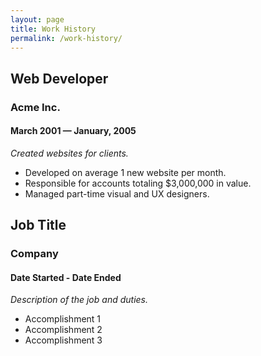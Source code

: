 ```yaml
---
layout: page
title: Work History
permalink: /work-history/
---
```


## Web Developer
### Acme Inc.
#### March 2001 — January, 2005

_Created websites for clients._

* Developed on average 1 new website per month.
* Responsible for accounts totaling $3,000,000 in value.
* Managed part-time visual and UX designers.


## Job Title
### Company
#### Date Started - Date Ended

_Description of the job and duties._

* Accomplishment 1
* Accomplishment 2
* Accomplishment 3